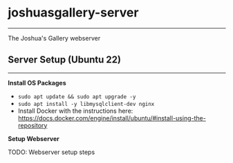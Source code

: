 # joshuasgallery-server

---

The Joshua's Gallery webserver

## Server Setup (Ubuntu 22)

---

**Install OS Packages**

- `sudo apt update && sudo apt upgrade -y`
- `sudo apt install -y libmysqlclient-dev nginx`
- Install Docker with the instructions here: https://docs.docker.com/engine/install/ubuntu/#install-using-the-repository

**Setup Webserver**

TODO: Webserver setup steps
